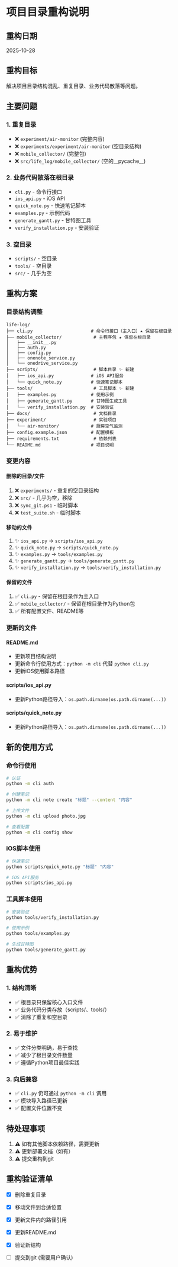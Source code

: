 # 项目目录重构说明

## 重构日期
2025-10-28

## 重构目标
解决项目目录结构混乱、重复目录、业务代码散落等问题。

## 主要问题

### 1. 重复目录
- ❌ `experiment/air-monitor` (完整内容)
- ❌ `experiments/experiment/air-monitor` (空目录结构)
- ❌ `mobile_collector/` (完整包)
- ❌ `src/life_log/mobile_collector/` (空的__pycache__)

### 2. 业务代码散落在根目录
- `cli.py` - 命令行接口
- `ios_api.py` - iOS API
- `quick_note.py` - 快速笔记脚本
- `examples.py` - 示例代码
- `generate_gantt.py` - 甘特图工具
- `verify_installation.py` - 安装验证

### 3. 空目录
- `scripts/` - 空目录
- `tools/` - 空目录
- `src/` - 几乎为空

## 重构方案

### 目录结构调整

```
life-log/
├── cli.py                      # 命令行接口（主入口）★ 保留在根目录
├── mobile_collector/            # 主程序包 ★ 保留在根目录
│   ├── __init__.py
│   ├── auth.py
│   ├── config.py
│   ├── onenote_service.py
│   └── onedrive_service.py
├── scripts/                     # 脚本目录 ✨ 新建
│   ├── ios_api.py              # iOS API服务
│   └── quick_note.py           # 快速笔记脚本
├── tools/                       # 工具脚本 ✨ 新建
│   ├── examples.py             # 使用示例
│   ├── generate_gantt.py       # 甘特图生成工具
│   └── verify_installation.py  # 安装验证
├── docs/                        # 文档目录
├── experiment/                  # 实验项目
│   └── air-monitor/            # 厨房空气监测
├── config.example.json         # 配置模板
├── requirements.txt             # 依赖列表
└── README.md                   # 项目说明
```

### 变更内容

#### 删除的目录/文件
1. ❌ `experiments/` - 重复的空目录结构
2. ❌ `src/` - 几乎为空，移除
3. ❌ `sync_git.ps1` - 临时脚本
4. ❌ `test_suite.sh` - 临时脚本

#### 移动的文件
1. ✨ `ios_api.py` → `scripts/ios_api.py`
2. ✨ `quick_note.py` → `scripts/quick_note.py`
3. ✨ `examples.py` → `tools/examples.py`
4. ✨ `generate_gantt.py` → `tools/generate_gantt.py`
5. ✨ `verify_installation.py` → `tools/verify_installation.py`

#### 保留的文件
1. ✅ `cli.py` - 保留在根目录作为主入口
2. ✅ `mobile_collector/` - 保留在根目录作为Python包
3. ✅ 所有配置文件、README等

### 更新的文件

#### README.md
- 更新项目结构说明
- 更新命令行使用方式：`python -m cli` 代替 `python cli.py`
- 更新iOS使用脚本路径

#### scripts/ios_api.py
- 更新Python路径导入：`os.path.dirname(os.path.dirname(...))`

#### scripts/quick_note.py
- 更新Python路径导入：`os.path.dirname(os.path.dirname(...))`

## 新的使用方式

### 命令行使用
```bash
# 认证
python -m cli auth

# 创建笔记
python -m cli note create "标题" --content "内容"

# 上传文件
python -m cli upload photo.jpg

# 查看配置
python -m cli config show
```

### iOS脚本使用
```bash
# 快速笔记
python scripts/quick_note.py "标题" "内容"

# iOS API服务
python scripts/ios_api.py
```

### 工具脚本使用
```bash
# 安装验证
python tools/verify_installation.py

# 使用示例
python tools/examples.py

# 生成甘特图
python tools/generate_gantt.py
```

## 重构优势

### 1. 结构清晰
- ✅ 根目录只保留核心入口文件
- ✅ 业务代码分类存放（scripts/、tools/）
- ✅ 消除了重复和空目录

### 2. 易于维护
- ✅ 文件分类明确，易于查找
- ✅ 减少了根目录文件数量
- ✅ 遵循Python项目最佳实践

### 3. 向后兼容
- ✅ `cli.py` 仍可通过 `python -m cli` 调用
- ✅ 模块导入路径已更新
- ✅ 配置文件位置不变

## 待处理事项

1. ⚠️ 如有其他脚本依赖路径，需要更新
2. ⚠️ 更新部署文档（如有）
3. ⚠️ 提交重构到git

## 重构验证清单

- [x] 删除重复目录
- [x] 移动文件到合适位置
- [x] 更新文件内的路径引用
- [x] 更新README.md
- [x] 验证新结构
- [ ] 提交到git (需要用户确认)

